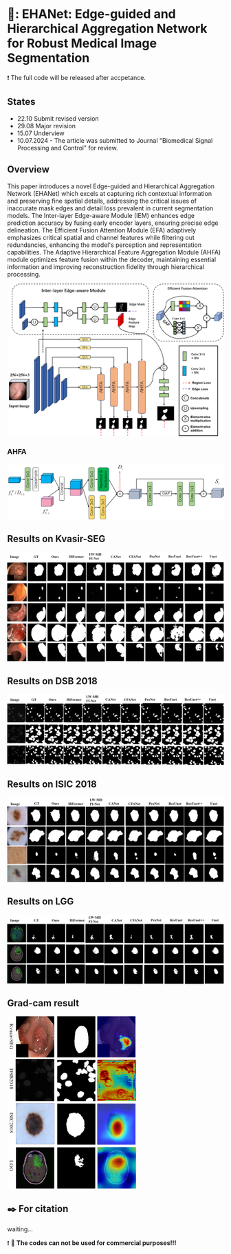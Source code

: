 # :rainbow:: EHANet: Edge-guided and Hierarchical Aggregation Network for Robust Medical Image Segmentation

:exclamation: The full code will be released after accpetance.

## States
- 22.10 Submit revised version
- 29.08 Major revision
- 15.07 Underview
- 10.07.2024 - The article was submitted to Journal "Biomedical Signal Processing and Control" for review. 


## Overview
This paper introduces a novel Edge-guided and Hierarchical Aggregation Network (EHANet) which excels at capturing rich contextual information and preserving fine spatial details, addressing the critical issues of inaccurate mask edges and detail loss prevalent in current segmentation models. The Inter-layer Edge-aware Module (IEM) enhances edge prediction accuracy by fusing early encoder layers, ensuring precise edge delineation. The Efficient Fusion Attention Module (EFA) adaptively emphasizes critical spatial and channel features while filtering out redundancies, enhancing the model's perception and representation capabilities. The Adaptive Hierarchical Feature Aggregation Module (AHFA) module optimizes feature fusion within the decoder, maintaining essential information and improving reconstruction fidelity through hierarchical processing. 


![Image 1](images/Overview.png)

### AHFA
![Image 2](images/AHFA.png)


## Results on Kvasir-SEG
![Image 3](images/5_Kvasir_compare.png)

## Results on DSB 2018
![Image 4](images/6_DSB_compare.png)

## Results on ISIC 2018
![Image 5](images/7_ISIC_compare.png)

## Results on LGG
![Image 6](images/8_LGG_compare.png)

## Grad-cam result
<img src="images/9_grad_cam_compare.png" alt="Image 7" width="300" height="400"/>

## :black_nib: For citation
waiting...

:exclamation: :eyes: **The codes can not be used for commercial purposes!!!**

